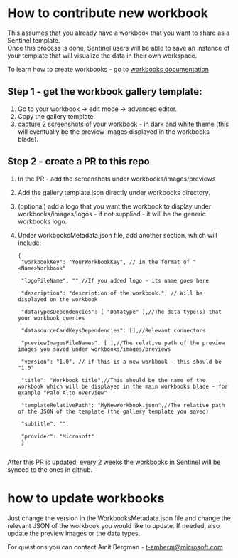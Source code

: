 # How to contribute new workbook

This assumes that you already have a workbook that you want to share as a Sentinel template.<br/>
Once this process is done, Sentinel users will be able to save an instance of your template that will visualize the data in their own workspace. 

To learn how to create workbooks - go to [workbooks documentation](https://docs.microsoft.com/en-us/azure/azure-monitor/app/usage-workbooks) 

## Step 1 - get the workbook gallery template:

1. Go to your workbook -> edit mode -> advanced editor.
2. Copy the gallery template.
3. capture 2 screenshots of your workbook - in dark and white theme (this will eventually be the preview images displayed in the workbooks blade).

## Step 2 - create a PR to this repo

1. In the PR - add the screenshots under workbooks/images/previews
2. Add the gallery template json directly under workbooks directory.
3. (optional) add a logo that you want the workbook to display under workbooks/images/logos - if not supplied - it will be the generic workbooks logo.
4. Under workbooksMetadata.json file, add another section, which will include:

   ```
   {
    "workbookKey": "YourWorkbookKey", // in the format of "<Name>Workbook"
    
    "logoFileName": "",//If you added logo - its name goes here
    
    "description": "description of the workbook.", // Will be displayed on the workbook
    
    "dataTypesDependencies": [ "Datatype" ],//The data type(s) that your workbook queries
    
    "datasourceCardKeysDependencies": [],//Relevant connectors
    
    "previewImagesFileNames": [ ],//The relative path of the preview images you saved under workbooks/images/previews
    
    "version": "1.0", // if this is a new workbook - this should be "1.0"
    
    "title": "Workbook title",//This should be the name of the workbook which will be displayed in the main workbooks blade - for example "Palo Alto overview"
    
    "templateRelativePath": "MyNewWorkbook.json",//The relative path of the JSON of the template (the gallery template you saved) 
    
    "subtitle": "",
    
    "provider": "Microsoft"
    }
  
  After this PR is updated, every 2 weeks the workbooks in Sentinel will be synced to the ones in github.
  
 
# how to update workbooks

Just change the version in the WorkbooksMetadata.json file and change the relevant JSON of the workbook you would like to update.
If needed, also update the preview images or the data types.


For questions you can contact Amit Bergman - t-amberm@microsoft.com
